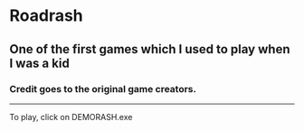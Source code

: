 # Roadrash

One of the first games which I used to play when I was a kid
------
### Credit goes to the original game creators. 
------
To play, click on DEMORASH.exe <br>
